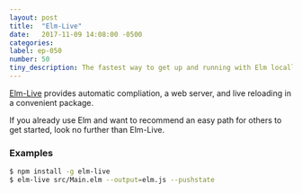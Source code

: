 ```yaml
---
layout: post
title:  "Elm-Live"
date:   2017-11-09 14:08:00 -0500
categories:
label: ep-050
number: 50
tiny_description: The fastest way to get up and running with Elm locally.
---
```


[Elm-Live](https://github.com/tomekwi/elm-live) provides automatic compliation, a web server, and live reloading in a convenient package.

If you already use Elm and want to recommend an easy path for others to get started, look no further than Elm-Live.

### Examples

```sh
$ npm install -g elm-live
$ elm-live src/Main.elm --output=elm.js --pushstate
```
